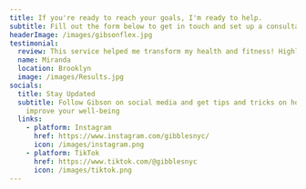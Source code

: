 ```yaml
---
title: If you're ready to reach your goals, I'm ready to help.
subtitle: Fill out the form below to get in touch and set up a consultation.
headerImage: /images/gibsonflex.jpg
testimonial:
  review: This service helped me transform my health and fitness! Highly recommend!
  name: Miranda
  location: Brooklyn
  image: /images/Results.jpg
socials:
  title: Stay Updated
  subtitle: Follow Gibson on social media and get tips and tricks on how to
    improve your well-being
  links:
    - platform: Instagram
      href: https://www.instagram.com/gibblesnyc/
      icon: /images/instagram.png
    - platform: TikTok
      href: https://www.tiktok.com/@gibblesnyc
      icon: /images/tiktok.png
---
```

